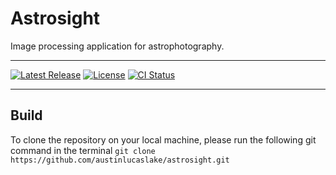 # Astrosight

Image processing application for astrophotography.

---

[![Latest Release][release-badge]][release-url]
[![License][license-badge]](LICENSE)
[![CI Status][ci-badge]][ci-url]

---

## Build

To clone the repository on your local machine, please run the following git command in the terminal
`git clone https://github.com/austinlucaslake/astrosight.git`

[release-badge]: https://img.shields.io/github/v/release/austinlucaslake/astrosight
[release-url]: https://github.com/austinlucaslake/astrosight/releases/latest
[license-badge]: https://img.shields.io/github/license/austinlucaslake/astrosight
[ci-badge]: https://github.com/austinlucaslake/astrosight/actions/workflows/ci.yaml/badge.svg
[ci-url]: https://github.com/austinlucaslake/astrosight/actions
